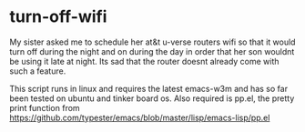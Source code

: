 # turn-off-wifi
My sister asked me to schedule her at&t u-verse routers wifi so that it would turn off during the night and on during the day in order that her son wouldnt be using it late at night.  Its sad that the router doesnt already come with such a feature.

This script runs in linux and requires the latest emacs-w3m and has so far been tested on ubuntu and tinker board os.
Also required is pp.el, the pretty print function from https://github.com/typester/emacs/blob/master/lisp/emacs-lisp/pp.el

 
